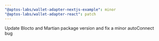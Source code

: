 ```yaml
---
"@aptos-labs/wallet-adapter-nextjs-example": minor
"@aptos-labs/wallet-adapter-react": patch
---
```


Update Blocto and Martian package version and fix a minor autoConnect bug
